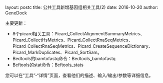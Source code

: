layout: postc
title: 公共工具新增基因组相关工具(2)
date: 2016-10-20
author: GeneDock

主要更新：
- 8个picard相关工具：Picard_CollectAlignmentSummaryMetrics、Picard_CollectHsMetrics、Picard_CollectRnaSeqMetrics、Picard_CollectRnaSeqMetrics、Picard_CreateSequenceDictionary、Picard_MarkDuplicates、Picard_SortSam。
- Bedtools的bamtofastq命令：Bedtools_bamtofastq	
- Bcftools的stat命令：Bcftools_stats

您可以在“工具”-“详情”页面，查看他们的描述、输入/输出/参数等详细信息。
